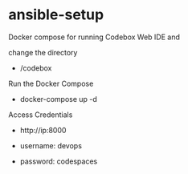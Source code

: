 # ansible-setup

Docker compose for running Codebox Web IDE and


change the directory
   -  /codebox

Run the Docker Compose

   - docker-compose up -d

Access Credentials

   - http://ip:8000

   - username: devops
   - password: codespaces
